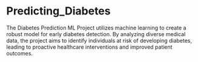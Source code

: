 # Predicting_Diabetes
The Diabetes Prediction ML Project utilizes machine learning to create a robust model for early diabetes detection. By analyzing diverse medical data, the project aims to identify individuals at risk of developing diabetes, leading to proactive healthcare interventions and improved patient outcomes.
